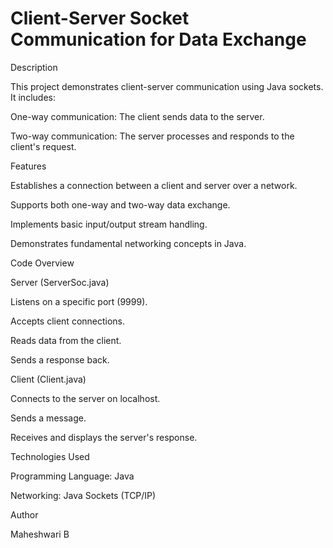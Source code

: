 # Client-Server Socket Communication for Data Exchange 

Description

This project demonstrates client-server communication using Java sockets. It includes:

One-way communication: The client sends data to the server.

Two-way communication: The server processes and responds to the client's request.

Features

Establishes a connection between a client and server over a network.

Supports both one-way and two-way data exchange.

Implements basic input/output stream handling.

Demonstrates fundamental networking concepts in Java.


Code Overview

Server (ServerSoc.java)

Listens on a specific port (9999).

Accepts client connections.

Reads data from the client.

Sends a response back.


Client (Client.java)

Connects to the server on localhost.

Sends a message.

Receives and displays the server's response.


Technologies Used

Programming Language: Java

Networking: Java Sockets (TCP/IP)

Author

Maheshwari B
